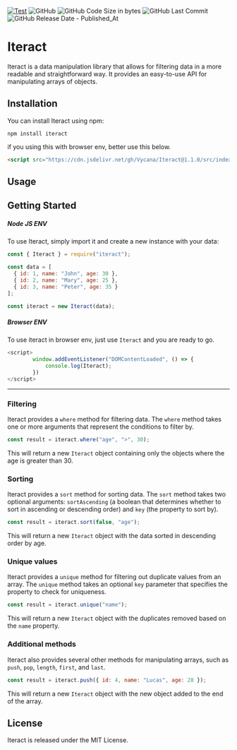 [![Test](https://github.com/Vycana/Iteract/actions/workflows/publish.yml/badge.svg?style=plastic)](https://github.com/Vycana/Iteract/actions/workflows/publish.yml)
![GitHub](https://img.shields.io/github/license/Vycana/Iteract?style=plastic)
![GitHub Code Size in bytes](https://img.shields.io/github/languages/code-size/Vycana/Iteract?style=plastic)
![GitHub Last Commit](https://img.shields.io/github/last-commit/Vycana/Iteract?style=plastic)
![GitHub Release Date - Published_At](https://img.shields.io/github/release-date/Vycana/Iteract?label=Release%20Date&style=plastic)

Iteract
=======

Iteract is a data manipulation library that allows for filtering data in a more readable and straightforward way. It provides an easy-to-use API for manipulating arrays of objects.

Installation
------------

You can install Iteract using npm:

```shell
npm install iteract

```
if you using this with browser env, better use this below.
```html
<script src="https://cdn.jsdelivr.net/gh/Vycana/Iteract@1.1.0/src/index.js" type="module"></script>
```

Usage
-----
Getting Started
-----
##### Node JS ENV
To use Iteract, simply import it and create a new instance with your data:

```js
const { Iteract } = require("iteract");

const data = [
  { id: 1, name: "John", age: 30 },
  { id: 2, name: "Mary", age: 25 },
  { id: 3, name: "Peter", age: 35 }
];

const iteract = new Iteract(data);

```

##### Browser ENV
To use iteract in browser env, just use `Iteract` and you are ready to go.
```js
<script>
        window.addEventListener("DOMContentLoaded", () => {
            console.log(Iteract);
        })
</script>
```
-----

### Filtering

Iteract provides a `where` method for filtering data. The `where` method takes one or more arguments that represent the conditions to filter by.

```js
const result = iteract.where("age", ">", 30);

```

This will return a new `Iteract` object containing only the objects where the age is greater than 30.

### Sorting

Iteract provides a `sort` method for sorting data. The `sort` method takes two optional arguments: `sortAscending` (a boolean that determines whether to sort in ascending or descending order) and `key` (the property to sort by).

```js
const result = iteract.sort(false, "age");

```

This will return a new `Iteract` object with the data sorted in descending order by age.

### Unique values

Iteract provides a `unique` method for filtering out duplicate values from an array. The `unique` method takes an optional `key` parameter that specifies the property to check for uniqueness.

```js
const result = iteract.unique("name");

```

This will return a new `Iteract` object with the duplicates removed based on the `name` property.

### Additional methods

Iteract also provides several other methods for manipulating arrays, such as `push`, `pop`, `length`, `first`, and `last`.

```js
const result = iteract.push({ id: 4, name: "Lucas", age: 28 });

```

This will return a new `Iteract` object with the new object added to the end of the array.

License
-------

Iteract is released under the MIT License.


